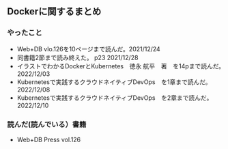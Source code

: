 ## Dockerに関するまとめ

### やったこと

- Web+DB vlo.126を10ページまで読んだ。2021/12/24
- 同書籍2節まで読み終えた。 p23 2021/12/28
- イラストでわかるDockerとKubernetes　徳永 航平　著　を14pまで読んだ。　2022/12/03
- Kubernetesで実践するクラウドネイティブDevOps　を1章まで読んだ。　2022/12/08
- Kubernetesで実践するクラウドネイティブDevOps　を2章まで読んだ。　2022/12/10

### 読んだ(読んでいる）書籍

- Web+DB Press vol.126
